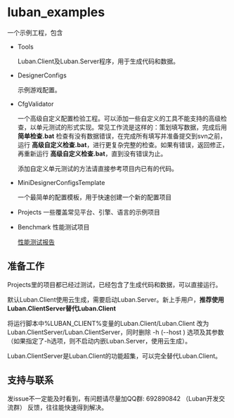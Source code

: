 # luban_examples

一个示例工程，包含

- Tools 

    Luban.Client及Luban.Server程序，用于生成代码和数据。
- DesignerConfigs 

    示例游戏配置。
- CfgValidator 

    一个高级自定义配置检验工程。可以添加一些自定义的工具不能支持的高级检查，以单元测试的形式实现。常见工作流是这样的：策划填写数据，完成后用 **简单检查.bat** 检查有没有数据错误，在完成所有填写并准备提交到svn之前，运行 **高级自定义检查.bat**，进行更复杂完整的检查。如果有错误，返回修正，再重新运行 **高级自定义检查.bat**，直到没有错误为止。

    添加自定义单元测试的方法请直接参考项目内已有的代码。

- MiniDesignerConfigsTemplate
	
	一个最简单的配置模板，用于快速创建一个新的配置项目

- Projects 一些覆盖常见平台、引擎、语言的示例项目

- Benchmark 性能测试项目

    [性能测试报告](Benchmark/benchmark.md)


## 准备工作

Projects里的项目都已经过测试，已经包含了生成代码和数据，可以直接运行。

默认Luban.Client使用云生成，需要启动Luban.Server。新上手用户，**推荐使用Luban.ClientServer替代Luban.Client**

将运行脚本中%LUBAN_CLIENT%变量的Luban.Client/Luban.Client 改为 Luban.ClientServer/Luban.ClientServer，同时删除 -h (--host ) 选项及其参数（如果指定了-h选项，则不启动内嵌Luban.Server，使用云生成）。

Luban.ClientServer是Luban.Client的功能超集，可以完全替代Luban.Client。

## 支持与联系
   
   发issue不一定能及时看到，有问题请尽量加QQ群: 692890842 （Luban开发交流群） 反馈，往往能快速得到解决。